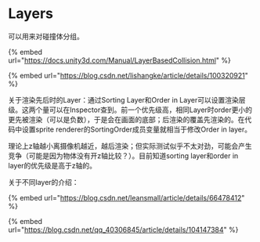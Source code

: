 # Layers

可以用来对碰撞体分组。

{% embed url="https://docs.unity3d.com/Manual/LayerBasedCollision.html" %}

{% embed url="https://blog.csdn.net/lishangke/article/details/100320921" %}

关于渲染先后时的Layer：通过Sorting Layer和Order in Layer可以设置渲染层级。这两个量可以在Inspector查到。前一个优先级高，相同Layer时order更小的更先被渲染（可以是负数），于是会在画面的底部；后渲染的覆盖先渲染的。在代码中设置sprite renderer的SortingOrder成员变量就相当于修改Order in layer。

理论上z轴越小离摄像机越近，越后渲染；但实际测试似乎不太对劲，可能会产生竞争（可能是因为物体没有开z轴比较？）。目前知道sorting layer和order in layer的优先级是高于z轴的。

关于不同layer的介绍：

{% embed url="https://blog.csdn.net/leansmall/article/details/66478412" %}

{% embed url="https://blog.csdn.net/qq_40306845/article/details/104147384" %}

